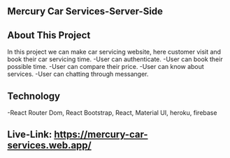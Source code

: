 ## Mercury Car Services-Server-Side

## About This Project
In this project we can make car servicing website, here customer visit and book their car servicing time.
-User can authenticate.
-User can book their possible time.
-User can compare their price.
-User can know about services.
-User can chatting through messanger.

## Technology
-React Router Dom, React Bootstrap, React, Material UI, heroku, firebase

## Live-Link: https://mercury-car-services.web.app/